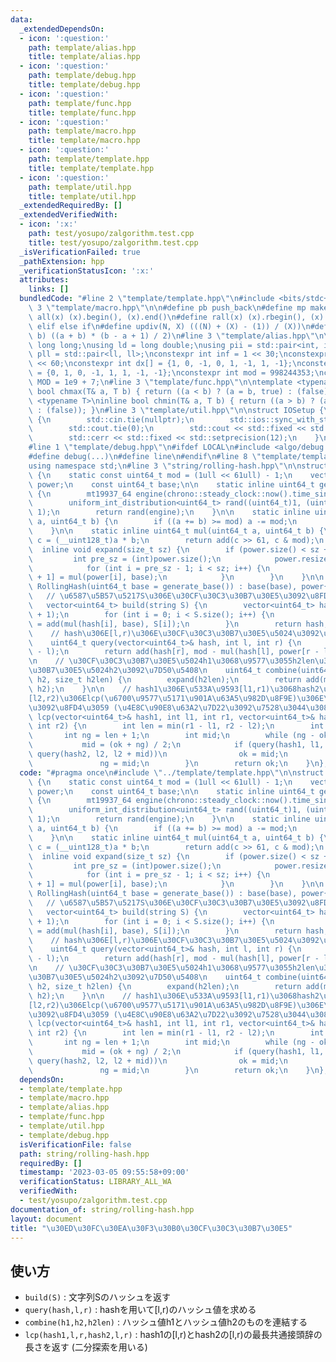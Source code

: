 ```yaml
---
data:
  _extendedDependsOn:
  - icon: ':question:'
    path: template/alias.hpp
    title: template/alias.hpp
  - icon: ':question:'
    path: template/debug.hpp
    title: template/debug.hpp
  - icon: ':question:'
    path: template/func.hpp
    title: template/func.hpp
  - icon: ':question:'
    path: template/macro.hpp
    title: template/macro.hpp
  - icon: ':question:'
    path: template/template.hpp
    title: template/template.hpp
  - icon: ':question:'
    path: template/util.hpp
    title: template/util.hpp
  _extendedRequiredBy: []
  _extendedVerifiedWith:
  - icon: ':x:'
    path: test/yosupo/zalgorithm.test.cpp
    title: test/yosupo/zalgorithm.test.cpp
  _isVerificationFailed: true
  _pathExtension: hpp
  _verificationStatusIcon: ':x:'
  attributes:
    links: []
  bundledCode: "#line 2 \"template/template.hpp\"\n#include <bits/stdc++.h>\n#line\
    \ 3 \"template/macro.hpp\"\n\n#define pb push_back\n#define mp make_pair\n#define\
    \ all(x) (x).begin(), (x).end()\n#define rall(x) (x).rbegin(), (x).rend()\n#define\
    \ elif else if\n#define updiv(N, X) (((N) + (X) - (1)) / (X))\n#define sigma(a,\
    \ b) ((a + b) * (b - a + 1) / 2)\n#line 3 \"template/alias.hpp\"\n\nusing ll =\
    \ long long;\nusing ld = long double;\nusing pii = std::pair<int, int>;\nusing\
    \ pll = std::pair<ll, ll>;\nconstexpr int inf = 1 << 30;\nconstexpr ll INF = 1LL\
    \ << 60;\nconstexpr int dx[] = {1, 0, -1, 0, 1, -1, 1, -1};\nconstexpr int dy[]\
    \ = {0, 1, 0, -1, 1, 1, -1, -1};\nconstexpr int mod = 998244353;\nconstexpr int\
    \ MOD = 1e9 + 7;\n#line 3 \"template/func.hpp\"\n\ntemplate <typename T>\ninline\
    \ bool chmax(T& a, T b) { return ((a < b) ? (a = b, true) : (false)); }\ntemplate\
    \ <typename T>\ninline bool chmin(T& a, T b) { return ((a > b) ? (a = b, true)\
    \ : (false)); }\n#line 3 \"template/util.hpp\"\n\nstruct IOSetup {\n    IOSetup()\
    \ {\n        std::cin.tie(nullptr);\n        std::ios::sync_with_stdio(false);\n\
    \        std::cout.tie(0);\n        std::cout << std::fixed << std::setprecision(12);\n\
    \        std::cerr << std::fixed << std::setprecision(12);\n    }\n} IOSetup;\n\
    #line 1 \"template/debug.hpp\"\n#ifdef LOCAL\n#include <algo/debug.hpp>\n#else\n\
    #define debug(...)\n#define line\n#endif\n#line 8 \"template/template.hpp\"\n\
    using namespace std;\n#line 3 \"string/rolling-hash.hpp\"\n\nstruct RollingHash\
    \ {\n    static const uint64_t mod = (1ull << 61ull) - 1;\n    vector<uint64_t>\
    \ power;\n    const uint64_t base;\n\n    static inline uint64_t generate_base()\
    \ {\n        mt19937_64 engine(chrono::steady_clock::now().time_since_epoch().count());\n\
    \        uniform_int_distribution<uint64_t> rand((uint64_t)1, (uint64_t)mod -\
    \ 1);\n        return rand(engine);\n    }\n\n    static inline uint64_t add(uint64_t\
    \ a, uint64_t b) {\n        if ((a += b) >= mod) a -= mod;\n        return a;\n\
    \    }\n\n    static inline uint64_t mul(uint64_t a, uint64_t b) {\n        __uint128_t\
    \ c = (__uint128_t)a * b;\n        return add(c >> 61, c & mod);\n    }\n\n  \
    \  inline void expand(size_t sz) {\n        if (power.size() < sz + 1) {\n   \
    \         int pre_sz = (int)power.size();\n            power.resize(sz + 1);\n\
    \            for (int i = pre_sz - 1; i < sz; i++) {\n                power[i\
    \ + 1] = mul(power[i], base);\n            }\n        }\n    }\n\n    explicit\
    \ RollingHash(uint64_t base = generate_base()) : base(base), power{1} {}\n\n \
    \   // \u6587\u5B57\u5217S\u306E\u30CF\u30C3\u30B7\u30E5\u3092\u8FD4\u3059\n \
    \   vector<uint64_t> build(string S) {\n        vector<uint64_t> hash(S.size()\
    \ + 1);\n        for (int i = 0; i < S.size(); i++) {\n            hash[i + 1]\
    \ = add(mul(hash[i], base), S[i]);\n        }\n        return hash;\n    }\n\n\
    \    // hash\u306E[l,r)\u306E\u30CF\u30C3\u30B7\u30E5\u5024\u3092\u8FD4\u3059\n\
    \    uint64_t query(vector<uint64_t>& hash, int l, int r) {\n        expand(r\
    \ - l);\n        return add(hash[r], mod - mul(hash[l], power[r - l]));\n    }\n\
    \n    // \u30CF\u30C3\u30B7\u30E5\u5024h1\u3068\u9577\u3055h2len\u306E\u30CF\u30C3\
    \u30B7\u30E5\u5024h2\u3092\u7D50\u5408\n    uint64_t combine(uint64_t h1, uint64_t\
    \ h2, size_t h2len) {\n        expand(h2len);\n        return add(mul(h1, power[h2len]),\
    \ h2);\n    }\n\n    // hash1\u306E\u533A\u9593[l1,r1)\u3068hash2\u306E\u533A\u9593\
    [l2,r2)\u306Elcp(\u6700\u9577\u5171\u901A\u63A5\u982D\u8F9E)\u306E\u9577\u3055\
    \u3092\u8FD4\u3059 (\u4E8C\u90E8\u63A2\u7D22\u3092\u7528\u3044\u308B)\n    int\
    \ lcp(vector<uint64_t>& hash1, int l1, int r1, vector<uint64_t>& hash2, int l2,\
    \ int r2) {\n        int len = min(r1 - l1, r2 - l2);\n        int ok = 0;\n \
    \       int ng = len + 1;\n        int mid;\n        while (ng - ok > 1) {\n \
    \           mid = (ok + ng) / 2;\n            if (query(hash1, l1, l1 + mid) ==\
    \ query(hash2, l2, l2 + mid))\n                ok = mid;\n            else\n \
    \               ng = mid;\n        }\n        return ok;\n    }\n};\n"
  code: "#pragma once\n#include \"../template/template.hpp\"\n\nstruct RollingHash\
    \ {\n    static const uint64_t mod = (1ull << 61ull) - 1;\n    vector<uint64_t>\
    \ power;\n    const uint64_t base;\n\n    static inline uint64_t generate_base()\
    \ {\n        mt19937_64 engine(chrono::steady_clock::now().time_since_epoch().count());\n\
    \        uniform_int_distribution<uint64_t> rand((uint64_t)1, (uint64_t)mod -\
    \ 1);\n        return rand(engine);\n    }\n\n    static inline uint64_t add(uint64_t\
    \ a, uint64_t b) {\n        if ((a += b) >= mod) a -= mod;\n        return a;\n\
    \    }\n\n    static inline uint64_t mul(uint64_t a, uint64_t b) {\n        __uint128_t\
    \ c = (__uint128_t)a * b;\n        return add(c >> 61, c & mod);\n    }\n\n  \
    \  inline void expand(size_t sz) {\n        if (power.size() < sz + 1) {\n   \
    \         int pre_sz = (int)power.size();\n            power.resize(sz + 1);\n\
    \            for (int i = pre_sz - 1; i < sz; i++) {\n                power[i\
    \ + 1] = mul(power[i], base);\n            }\n        }\n    }\n\n    explicit\
    \ RollingHash(uint64_t base = generate_base()) : base(base), power{1} {}\n\n \
    \   // \u6587\u5B57\u5217S\u306E\u30CF\u30C3\u30B7\u30E5\u3092\u8FD4\u3059\n \
    \   vector<uint64_t> build(string S) {\n        vector<uint64_t> hash(S.size()\
    \ + 1);\n        for (int i = 0; i < S.size(); i++) {\n            hash[i + 1]\
    \ = add(mul(hash[i], base), S[i]);\n        }\n        return hash;\n    }\n\n\
    \    // hash\u306E[l,r)\u306E\u30CF\u30C3\u30B7\u30E5\u5024\u3092\u8FD4\u3059\n\
    \    uint64_t query(vector<uint64_t>& hash, int l, int r) {\n        expand(r\
    \ - l);\n        return add(hash[r], mod - mul(hash[l], power[r - l]));\n    }\n\
    \n    // \u30CF\u30C3\u30B7\u30E5\u5024h1\u3068\u9577\u3055h2len\u306E\u30CF\u30C3\
    \u30B7\u30E5\u5024h2\u3092\u7D50\u5408\n    uint64_t combine(uint64_t h1, uint64_t\
    \ h2, size_t h2len) {\n        expand(h2len);\n        return add(mul(h1, power[h2len]),\
    \ h2);\n    }\n\n    // hash1\u306E\u533A\u9593[l1,r1)\u3068hash2\u306E\u533A\u9593\
    [l2,r2)\u306Elcp(\u6700\u9577\u5171\u901A\u63A5\u982D\u8F9E)\u306E\u9577\u3055\
    \u3092\u8FD4\u3059 (\u4E8C\u90E8\u63A2\u7D22\u3092\u7528\u3044\u308B)\n    int\
    \ lcp(vector<uint64_t>& hash1, int l1, int r1, vector<uint64_t>& hash2, int l2,\
    \ int r2) {\n        int len = min(r1 - l1, r2 - l2);\n        int ok = 0;\n \
    \       int ng = len + 1;\n        int mid;\n        while (ng - ok > 1) {\n \
    \           mid = (ok + ng) / 2;\n            if (query(hash1, l1, l1 + mid) ==\
    \ query(hash2, l2, l2 + mid))\n                ok = mid;\n            else\n \
    \               ng = mid;\n        }\n        return ok;\n    }\n};"
  dependsOn:
  - template/template.hpp
  - template/macro.hpp
  - template/alias.hpp
  - template/func.hpp
  - template/util.hpp
  - template/debug.hpp
  isVerificationFile: false
  path: string/rolling-hash.hpp
  requiredBy: []
  timestamp: '2023-03-05 09:55:58+09:00'
  verificationStatus: LIBRARY_ALL_WA
  verifiedWith:
  - test/yosupo/zalgorithm.test.cpp
documentation_of: string/rolling-hash.hpp
layout: document
title: "\u30ED\u30FC\u30EA\u30F3\u30B0\u30CF\u30C3\u30B7\u30E5"
---
```


## 使い方

- `build(S)` : 文字列Sのハッシュを返す
- `query(hash,l,r)` : hashを用いて[l,r)のハッシュ値を求める
- `combine(h1,h2,h2len)` : ハッシュ値h1とハッシュ値h2のものを連結する
- `lcp(hash1,l,r,hash2,l,r)` : hash1の[l,r)とhash2の[l,r)の最長共通接頭辞の長さを返す (二分探索を用いる)
